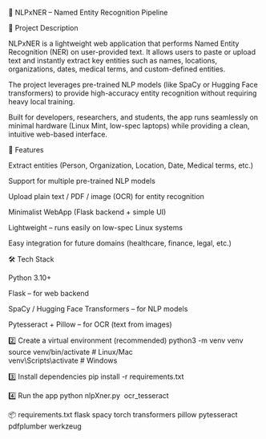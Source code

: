 🧠 NLPxNER – Named Entity Recognition Pipeline

📌 Project Description

NLPxNER is a lightweight web application that performs Named Entity Recognition (NER) on user-provided text. It allows users to paste or upload text and instantly extract key entities such as names, locations, organizations, dates, medical terms, and custom-defined entities.

The project leverages pre-trained NLP models (like SpaCy or Hugging Face transformers) to provide high-accuracy entity recognition without requiring heavy local training.

Built for developers, researchers, and students, the app runs seamlessly on minimal hardware (Linux Mint, low-spec laptops) while providing a clean, intuitive web-based interface.

🚀 Features

Extract entities (Person, Organization, Location, Date, Medical terms, etc.)

Support for multiple pre-trained NLP models

Upload plain text / PDF / image (OCR) for entity recognition

Minimalist WebApp (Flask backend + simple UI)

Lightweight – runs easily on low-spec Linux systems

Easy integration for future domains (healthcare, finance, legal, etc.)

🛠️ Tech Stack

Python 3.10+

Flask – for web backend

SpaCy / Hugging Face Transformers – for NLP models

Pytesseract + Pillow – for OCR (text from images)

2️⃣ Create a virtual environment (recommended)
python3 -m venv venv
source venv/bin/activate   # Linux/Mac  
venv\Scripts\activate      # Windows

3️⃣ Install dependencies
pip install -r requirements.txt

4️⃣ Run the app
python nlpXner.py <image path with name and extension> ocr_tesseract

📦 requirements.txt
flask
spacy
torch
transformers
pillow
pytesseract
pdfplumber
werkzeug
